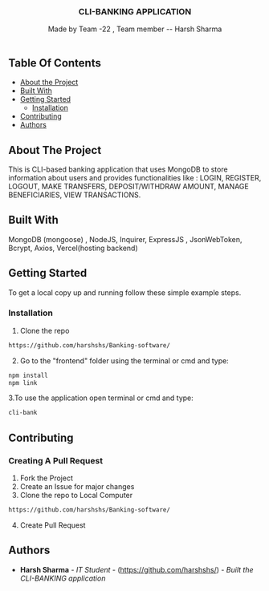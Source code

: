 <br/>
<p align="center">
  <h3 align="center">CLI-BANKING APPLICATION</h3>

  <p align="center">
     Made by Team -22  ,
 Team member -- Harsh Sharma
    <br/>
    <br/>
  </p>
</p>


## Table Of Contents

* [About the Project](#about-the-project)
* [Built With](#built-with)
* [Getting Started](#getting-started)
  * [Installation](#installation)
* [Contributing](#contributing)
* [Authors](#authors)

## About The Project

This is CLI-based banking application that uses MongoDB to store information about users and provides functionalities like :
LOGIN, REGISTER, LOGOUT, MAKE TRANSFERS, DEPOSIT/WITHDRAW AMOUNT, MANAGE BENEFICIARIES, VIEW TRANSACTIONS.

## Built With

MongoDB (mongoose) , NodeJS,  Inquirer, ExpressJS , JsonWebToken, Bcrypt, Axios, Vercel(hosting backend)

<!-- ## Screenshots
![image](https://user-images.githubusercontent.com/109868197/224545285-705107c0-d4de-4071-8161-e1fec747d25c.png)
---------------------------------------------------------------------------------------------------------------
![image](https://user-images.githubusercontent.com/109868197/224545334-2ef5aaa5-b210-4336-ad97-f97a849b52fe.png) -->


## Getting Started
To get a local copy up and running follow these simple example steps.

### Installation

1. Clone the repo

```sh
https://github.com/harshshs/Banking-software/
```
2. Go to the "frontend" folder using the terminal or cmd and type:
```sh
npm install
npm link
```
3.To use the application open terminal or cmd and type:
```sh
cli-bank
```

## Contributing
### Creating A Pull Request

1. Fork the Project
2. Create an Issue for major changes
3. Clone the repo to Local Computer 
```sh
https://github.com/harshshs/Banking-software/
```
4. Create Pull Request 


## Authors

* **Harsh Sharma** - *IT Student* - (https://github.com/harshshs/) - *Built the CLI-BANKING application*

